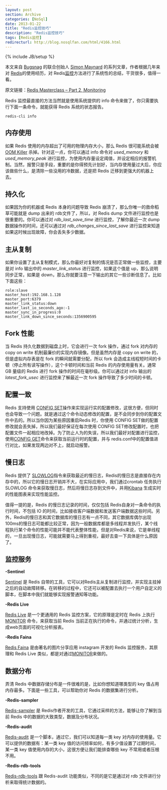 ```yaml
---
layout: post
section: Archive
categories: [NoSql]
date: 2013-01-22
title: "Redis监控技巧"
description: "Redis监控技巧"
tags: [Redis监控]
redirecturl: http://blog.nosqlfan.com/html/4166.html
---
```

{% include JB/setup %}


本文来自 [Bugsnag](https://bugsnag.com/) 的联合创始人 [Simon Maynard](https://twitter.com/snmaynard/) 的系列文章，作者根据几年来对
[Redis](http://blog.nosqlfan.com/tags/redis "查看 Redis 的全部文章")的使用经历，对 Redis[监控](http://blog.nosqlfan.com/tags/%e7%9b%91%e6%8e%a7 "查看 监控 的全部文章")方法进行了系统性的总结，干货很多，值得一看。

原文链接：[Redis Masterclass – Part 2, Monitoring](http://snmaynard.com/2013/01/22/redis-masterclass-part-two-monitoring-redis/)

Redis 监控最直接的方法当然就是使用系统提供的 info
命令来做了，你只需要执行下面一条命令，就能获得 Redis 系统的状态报告。

    redis-cli info

内存使用
--------

如果 Redis 使用的内存超出了可用的物理内存大小，那么 Redis 很可能系统会被
[OOM Killer](http://linux-mm.org/OOM_Killer) 杀掉。针对这一点，你可以通过
info 命令对 *used\_memory* 和 *used\_memory\_peak*
进行监控，为使用内存量设定阈值，并设定相应的报警机制。当然，报警只是手段，重要的是你得预先计划好，当内存使用量过大后，你应该做些什么，是清除一些没用的冷数据，还是把
Redis 迁移到更强大的机器上去。

持久化
------

如果因为你的机器或 Redis 本身的问题导致 Redis
崩溃了，那么你唯一的救命稻草可能就是 dump 出来的 rdb文件了，所以，对 Redis
dump 文件进行监控也是很重要的。你可以通过对 *rdb\_last\_save\_time*
进行监控，了解你最近一次 dump 数据操作的时间，还可以通过对
*rdb_changes_since_last_save*
进行监控来知道如果这时候出现故障，你会丢失多少数据。

主从复制
--------

如果你设置了主从复制模式，那么你最好对复制的情况是否正常做一些监控，主要是对
info 输出中的 *master\_link\_status* 进行监控，如果这个值是
up，那么说明同步正常，如果是
down，那么你就要注意一下输出的其它一些诊断信息了。比如下面这些：

    role:slave
    master_host:192.168.1.128
    master_port:6379
    master_link_status:down
    master_last_io_seconds_ago:-1
    master_sync_in_progress:0
    master_link_down_since_seconds:1356900595

Fork 性能
---------

当 Redis 持久化数据到磁盘上时，它会进行一次 fork 操作，通过 fork 对内存的
copy on write 机制最廉价的实现内存镜像。但是虽然内存是 copy on write
的，但是虚拟内存表是在 fork 的瞬间就需要分配，所以 fork
会造成主线程短时间的卡顿（停止所有读写操作），这个卡顿时间和当前 Redis
的内存使用量有关。通常 GB 量级的 Redis 进行 fork
操作的时间在毫秒级。你可以通过对 info 输出的 *latest\_fork\_usec*
进行监控来了解最近一次 fork 操作导致了多少时间的卡顿。

配置一致
--------

Redis 支持使用 [CONFIG SET](http://redis.io/commands/config-set)操作来实现运行实的配置修改，这很方便，但同时也会导致一个问题。就是通过这个命令动态修改的配置，是不会同步到你的配置文件中去的。所以当你因为某些原因重启Redis 时，你使用 CONFIG SET做的配置修改就会丢失掉，所以我们最好保证在每次使用 CONFIG SET修改配置时，也把配置文件一起相应地改掉。为了防止人为的失误，所以我们最好对配置进行监控，使用[CONFIG GET](http://redis.io/commands/config-get)命令来获取当前运行时的配置，并与 redis.conf中的配置值进行对比，如果发现两边对不上，就启动报警。

慢日志
------

Redis 提供了 [SLOWLOG](http://redis.io/commands/slowlog)指令来获取最近的慢日志，Redis的慢日志是直接存在内存中的，所以它的慢日志开销并不大，在实际应用中，我们通过crontab 任务执行 SLOWLOG 命令来获取慢日志，然后将慢日志存到文件中，并用[Kibana](http://kibana.org/) 生成实时的性能图表来实现性能监控。

值得一提的是，Redis 的慢日志记录的时间，仅仅包括 Redis自身对一条命令的执行时间，不包括 IO 的时间，比如接收客户端数据和发送客户端数据这些时间。另外，Redis的慢日志和其它数据库的慢日志有一点不同，其它数据库偶尔出现 100ms的慢日志可能都比较正常，因为一般数据库都是多线程并发执行，某个线程执行某个命令的性能可能并不能代表整体性能，但是对Redis来说，它是单线程的，一旦出现慢日志，可能就需要马上得到重视，最好去查一下具体是什么原因了。

监控服务
--------

**-Sentinel**

[Sentinel](http://redis.io/topics/sentinel) 是 Redis 自带的工具，它可以对Redis主从复制进行监控，并实现主挂掉之后的自动故障转移。在转移的过程中，它还可以被配置去执行一个用户自定义的脚本，在脚本中我们就能够实现报警通知等功能。

**-Redis Live**

[Redis Live](http://www.nkrode.com/article/real-time-dashboard-for-redis)
是一个更通用的 Redis 监控方案，它的原理是定时在 Redis 上执行[MONITOR](http://redis.io/commands/monitor) 命令，来获取当前 Redis 当前正在执行的命令，并通过统计分析，生成web页面的可视化分析报表。

**-Redis Faina**

[Redis Faina](http://instagram-engineering.tumblr.com/post/23132009381/redis-faina-a-query-analysis-tool-for-redis)
是由著名的图片分享应用 instagram 开发的 Redis 监控服务，其原理和 Redis Live 类似，都是对通过[MONITOR](http://blog.nosqlfan.com/tags/monitor "查看 MONITOR 的全部文章")来做的。

数据分布
--------

弄清 Redis 中数据存储分布是一件很难的是，比如你想知道哪类型的 key
值占用内存最多。下面是一些工具，可以帮助你对 Redis 的数据集进行分析。

**-Redis-sampler**

[Redis-sampler](https://github.com/antirez/redis-sampler) 是 Redis作者开发的工具，它通过采样的方法，能够让你了解到当前 Redis 中的数据的大致类型，数据及分布状况。

**-Redis-audit**

[Redis-audit](https://github.com/snmaynard/redis-audit)
是一个脚本，通过它，我们可以知道每一类 key
对内存的使用量。它可以提供的数据有：某一类 key
值的访问频率如何，有多少值设置了过期时间，某一类 key
值使用内存的大小，这很方便让我们能排查哪些 key 不常用或者压根不用。

**-Redis-rdb-tools**

[Redis-rdb-tools](https://github.com/sripathikrishnan/redis-rdb-tools)
跟 Redis-audit 功能类似，不同的是它是通过对 rdb
文件进行分析来取得统计数据的。
